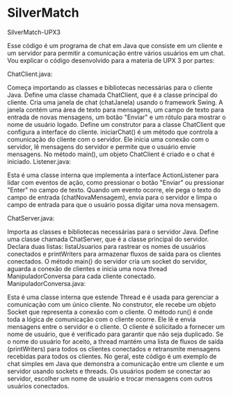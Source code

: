 # SilverMatch
SilverMatch-UPX3

Esse código é um programa de chat em Java que consiste em um cliente e um servidor para permitir a comunicação entre vários usuários em um chat. Vou explicar o código desenvolvido para a materia de UPX 3 por partes:

ChatClient.java:

Começa importando as classes e bibliotecas necessárias para o cliente Java.
Define uma classe chamada ChatClient, que é a classe principal do cliente.
Cria uma janela de chat (chatJanela) usando o framework Swing. A janela contém uma área de texto para mensagens, um campo de texto para entrada de novas mensagens, um botão "Enviar" e um rótulo para mostrar o nome de usuário logado.
Define um construtor para a classe ChatClient que configura a interface do cliente.
iniciarChat() é um método que controla a comunicação do cliente com o servidor. Ele inicia uma conexão com o servidor, lê mensagens do servidor e permite que o usuário envie mensagens.
No método main(), um objeto ChatClient é criado e o chat é iniciado.
Listener.java:

Esta é uma classe interna que implementa a interface ActionListener para lidar com eventos de ação, como pressionar o botão "Enviar" ou pressionar "Enter" no campo de texto.
Quando um evento ocorre, ele pega o texto do campo de entrada (chatNovaMensagem), envia para o servidor e limpa o campo de entrada para que o usuário possa digitar uma nova mensagem.

ChatServer.java:

Importa as classes e bibliotecas necessárias para o servidor Java.
Define uma classe chamada ChatServer, que é a classe principal do servidor.
Declara duas listas: listaUsuarios para rastrear os nomes de usuários conectados e printWriters para armazenar fluxos de saída para os clientes conectados.
O método main() do servidor cria um socket do servidor, aguarda a conexão de clientes e inicia uma nova thread ManipuladorConversa para cada cliente conectado.
ManipuladorConversa.java:

Esta é uma classe interna que estende Thread e é usada para gerenciar a comunicação com um único cliente.
No construtor, ele recebe um objeto Socket que representa a conexão com o cliente.
O método run() é onde toda a lógica de comunicação com o cliente ocorre. Ele lê e envia mensagens entre o servidor e o cliente. O cliente é solicitado a fornecer um nome de usuário, que é verificado para garantir que não seja duplicado.
Se o nome do usuário for aceito, a thread mantém uma lista de fluxos de saída (printWriters) para todos os clientes conectados e retransmite mensagens recebidas para todos os clientes.
No geral, este código é um exemplo de chat simples em Java que demonstra a comunicação entre um cliente e um servidor usando sockets e threads. Os usuários podem se conectar ao servidor, escolher um nome de usuário e trocar mensagens com outros usuários conectados.
